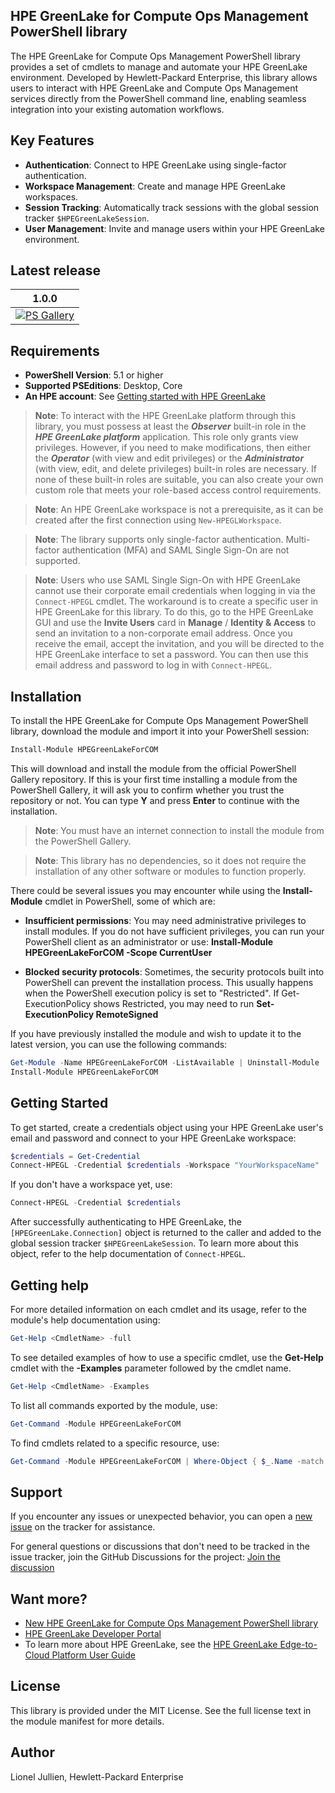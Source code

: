 ## HPE GreenLake for Compute Ops Management PowerShell library 

The HPE GreenLake for Compute Ops Management PowerShell library provides a set of cmdlets to manage and automate your HPE GreenLake environment. Developed by Hewlett-Packard Enterprise, this library allows users to interact with HPE GreenLake and Compute Ops Management services directly from the PowerShell command line, enabling seamless integration into your existing automation workflows.


## Key Features

- **Authentication**: Connect to HPE GreenLake using single-factor authentication.
- **Workspace Management**: Create and manage HPE GreenLake workspaces.
- **Session Tracking**: Automatically track sessions with the global session tracker `$HPEGreenLakeSession`.
- **User Management**: Invite and manage users within your HPE GreenLake environment.



## Latest release

1.0.0 |
------------ |
[![PS Gallery][GL-master-psgallery-badge]][GL-master-psgallery-link] |


## Requirements 

- **PowerShell Version**: 5.1 or higher
- **Supported PSEditions**: Desktop, Core
- **An HPE account**: See [Getting started with HPE GreenLake](https://support.hpe.com/hpesc/public/docDisplay?docId=a00120892en_us&page=GUID-497192AA-FDC2-49C5-B572-0D2F58A23745.html)

> **Note**: To interact with the HPE GreenLake platform through this library, you must possess at least the ***Observer*** built-in role in the ***HPE GreenLake platform*** application. This role only grants view privileges. However, if you need to make modifications, then either the ***Operator*** (with view and edit privileges) or the ***Administrator*** (with view, edit, and delete privileges) built-in roles are necessary. If none of these built-in roles are suitable, you can also create your own custom role that meets your role-based access control requirements.

> **Note**: An HPE GreenLake workspace is not a prerequisite, as it can be created after the first connection using `New-HPEGLWorkspace`.

> **Note**: The library supports only single-factor authentication. Multi-factor authentication (MFA) and SAML Single Sign-On are not supported.

> **Note**: Users who use SAML Single Sign-On with HPE GreenLake cannot use their corporate email credentials when logging in via the `Connect-HPEGL` cmdlet. The workaround is to create a specific user in HPE GreenLake for this library. To do this, go to the HPE GreenLake GUI and use the **Invite Users** card in **Manage** / **Identity & Access** to send an invitation to a non-corporate email address. Once you receive the email, accept the invitation, and you will be directed to the HPE GreenLake interface to set a password. You can then use this email address and password to log in with `Connect-HPEGL`.



## Installation 

To install the HPE GreenLake for Compute Ops Management PowerShell library, download the module and import it into your PowerShell session:

```powerShell
Install-Module HPEGreenLakeForCOM
```

This will download and install the module from the official PowerShell Gallery repository. If this is your first time installing a module from the PowerShell Gallery, it will ask you to confirm whether you trust the repository or not. You can type **Y** and press **Enter** to continue with the installation.

>**Note**: You must have an internet connection to install the module from the PowerShell Gallery. 

>**Note**: This library has no dependencies, so it does not require the installation of any other software or modules to function properly.

There could be several issues you may encounter while using the **Install-Module** cmdlet in PowerShell, some of which are:

* **Insufficient permissions**: You may need administrative privileges to install modules. If you do not have sufficient privileges, you can run your PowerShell client as an administrator or use: **Install-Module HPEGreenLakeForCOM -Scope CurrentUser**
    
* **Blocked security protocols**: Sometimes, the security protocols built into PowerShell can prevent the installation process. This usually happens when the PowerShell execution policy is set to "Restricted". If Get-ExecutionPolicy shows Restricted, you may need to run **Set-ExecutionPolicy RemoteSigned**

If you have previously installed the module and wish to update it to the latest version, you can use the following commands:

```PowerShell
Get-Module -Name HPEGreenLakeForCOM -ListAvailable | Uninstall-Module
Install-Module HPEGreenLakeForCOM
```


## Getting Started

To get started, create a credentials object using your HPE GreenLake user's email and password and connect to your HPE GreenLake workspace:


```powerShell
$credentials = Get-Credential
Connect-HPEGL -Credential $credentials -Workspace "YourWorkspaceName"
```

If you don't have a workspace yet, use:

```powerShell
Connect-HPEGL -Credential $credentials 
```

After successfully authenticating to HPE GreenLake, the `[HPEGreenLake.Connection]` object is returned to the caller and added to the global session tracker `$HPEGreenLakeSession`. 
To learn more about this object, refer to the help documentation of `Connect-HPEGL`.


## Getting help

For more detailed information on each cmdlet and its usage, refer to the module's help documentation using:

```PowerShell
Get-Help <CmdletName> -full
```

To see detailed examples of how to use a specific cmdlet, use the **Get-Help** cmdlet with the **\-Examples** parameter followed by the cmdlet name.

```PowerShell
Get-Help <CmdletName> -Examples
```
To list all commands exported by the module, use:

```PowerShell
Get-Command -Module HPEGreenLakeForCOM
```

To find cmdlets related to a specific resource, use:

```PowerShell
Get-Command -Module HPEGreenLakeForCOM | Where-Object { $_.Name -match "<ResourceName>" }
```

## Support

If you encounter any issues or unexpected behavior, you can open a [new issue][new-issue-link] on the tracker for assistance.

For general questions or discussions that don't need to be tracked in the issue tracker, join the GitHub Discussions for the project: [Join the discussion][github-chat-link]

## Want more?

* [New HPE GreenLake for Compute Ops Management PowerShell library ](https://developer.hpe.com/blog/new-powershell-library-for-the-hpe-greenlake-cloud-platform/)
* [HPE GreenLake Developer Portal](https://developer.greenlake.hpe.com/)
* To learn more about HPE GreenLake, see the [HPE GreenLake Edge-to-Cloud Platform User Guide](https://support.hpe.com/hpesc/public/docDisplay?docId=a00120892en_us)

<!-- markdown variables links -->

[GL-master-psgallery-badge]: https://img.shields.io/powershellgallery/dt/HPEGreenLake?label=PSGallery
[GL-master-psgallery-link]: https://www.powershellgallery.com/packages/HPEGreenLakeForCOM


<!-- MISC DO NOT TOUCH -->
[new-issue-badge-url]: https://img.shields.io/badge/issues-new-yellowgreen?style=flat&logo=github
[new-issue-link]: https://github.com/jullienl/HPE-COM-PowerShell-library/issues
[github-chat-badge-url]: https://img.shields.io/badge/chat-on%20github%20discussions-green?style=flat&logo=gitter
[github-chat-link]: https://github.com/jullienl/HPE-COM-PowerShell-library/discussions


## License
This library is provided under the MIT License. See the full license text in the module manifest for more details.

## Author
Lionel Jullien, Hewlett-Packard Enterprise